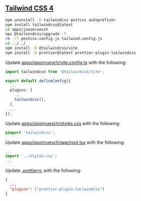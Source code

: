 ## [Tailwind CSS 4](https://tailwindcss.com/)

```bash
npm uninstall -D tailwindcss postcss autoprefixer
npm install tailwindcss@latest
cd apps/jasonruesch
npx @tailwindcss/upgrade -f
rm -rf postcss.config.js tailwind.config.js
cd ../../
npm install -D @tailwindcss/vite
npm install -D prettier@latest prettier-plugin-tailwindcss
```

Update [apps/jasonruesch/vite.config.ts](../../apps/jasonruesch/vite.config.ts) with the following:

```typescript
import tailwindcss from '@tailwindcss/vite';

export default defineConfig({
  ...
  plugins: [
    ...
    tailwindcss(),
  ],
  ...
});
```

Update [apps/jasonruesch/styles.css](../../apps/jasonruesch/styles.css) with the following:

```css
@import 'tailwindcss';
```

Update [apps/jasonruesch/app/root.tsx](../../apps/jasonruesch/app/root.tsx) with the following:

```typescript
...
import '../styles.css';
...
```

Update [.prettierrc](../../.prettierrc) with the following:

```json
{
  ...
  "plugins": ["prettier-plugin-tailwindcss"]
}
```
